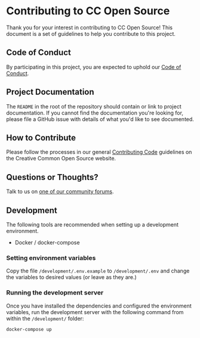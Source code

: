 # Contributing to CC Open Source

Thank you for your interest in contributing to CC Open Source! This document is
a set of guidelines to help you contribute to this project.

## Code of Conduct

By participating in this project, you are expected to uphold our [Code of
Conduct][code_of_conduct].

[code_of_conduct]:https://opensource.creativecommons.org/community/code-of-conduct/

## Project Documentation

The `README` in the root of the repository should contain or link to
project documentation. If you cannot find the documentation you're
looking for, please file a GitHub issue with details of what
you'd like to see documented.

## How to Contribute

Please follow the processes in our general [Contributing Code][contributing]
guidelines on the Creative Common Open Source website.

[contributing]:https://opensource.creativecommons.org/contributing-code/

## Questions or Thoughts?

Talk to us on [one of our community forums][community].

[community]:https://opensource.creativecommons.org/community/

## Development

The following tools are recommended when setting up a development environment.

- Docker / docker-compose

### Setting environment variables

Copy the file `/development/.env.example` to `/development/.env` and change the variables to desired values (or leave as they are.)

### Running the development server

Once you have installed the dependencies and configured the environment variables, run the development server with the following command from within the `/development/` folder:


```sh
docker-compose up
```